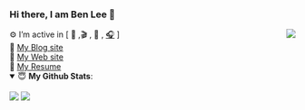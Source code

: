 ### Hi there, I am Ben Lee  👋

<img align="right" src="https://visitor-badge.glitch.me/badge?page_id=imrememberlee" />
⚙️ I’m active in [ <a title="keep parrot"> 🦜 </a>,🎬 , 🎨 , <a title="music" href="https://music.163.com/outchain/player?type=2&id=1850637267&auto=1&height=66" target="_blank">🎧</a> ]
<br/>
👋 <a  target="_blank" href="https://imrememberlee.github.io">My Blog site </a>
<br/>
👋 <a  target="_blank" href="http://imrememberlee.top">My Web site </a>
<br/>
👋 <a  target="_blank" href="http://imrememberlee.github.io/resume/yunide.html">My Resume </a>



<details open>
 <summary> 😇 <b>My Github Stats</b>: </summary>
 <br/>
 <a  title="imrememberlee's Github Stars">
  <img align="center" src="https://github-readme-stats.vercel.app/api?username=imrememberlee&count_private=true&hide=issues&line_height=24" />
 </a>
 <a title="Tops Language">
  <img align="center" src="https://github-readme-stats.vercel.app/api/top-langs/?username=imrememberlee&layout=compact" />
 </a>
</details>
<!--
**imrememberlee/imrememberlee** is a ✨ _special_ ✨ repository because its `README.md` (this file) appears on your GitHub profile.

Here are some ideas to get you started:

- 🔭 I’m currently working on ...
- 🌱 I’m currently learning ...
- 👯 I’m looking to collaborate on ...
- 🤔 I’m looking for help with ...
- 💬 Ask me about ...
- 📫 How to reach me: ...
- 😄 Pronouns: ...
- ⚡ Fun fact: ...
-->
